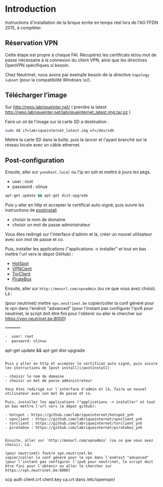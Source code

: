 # Introduction

Instructions d'installation de la brique écrite en temps réel lors de l'AG FFDN 2015, à compléter.

## Réservation VPN

Cette étape est propre à chaque FAI. Récupérez les certificats et/ou mot de passe nécessaire à la connexion du client VPN, ainsi que les directives OpenVPN spécifiques si besoin.

Chez Neutrinet, nous avons par exemple besoin de la directive `topology subnet` (pour la compatibilité Windows \o/).

## Télécharger l’image

Sur http://repo.labriqueinter.net/ 
( prendre la latest http://repo.labriqueinter.net/labriqueinternet_latest.img.tar.gz )

Faire un `dd` de l'image sur la carte SD a destination :

```bash
sudo dd if=labriqueinternet_latest.img of=/dev/sdX
```

Mettre la carte SD dans la boîte, puis la lancer et l'ayant branché sur le réseau locale avec un câble ethernet.

## Post-configuration

Ensuite, aller sur `yunohost.local` ou l'ip en ssh et mettre à jours les pkgs.

-  user : root
-  password : olinux

```bash
apt-get update && apt-get dist-upgrade
```

Puis y aller en http et accepter le certificat auto-signé, puis suivre les instructions de [postinstall](/postinstall).

- choisir le nom de domaine
- choisir un mot de passe administrateur

Vous êtes redirigé sur l'interface d'admin et là, créer un nouvel utilisateur avec son mot de passe et co.

Puis, installer les applications ("applications -> installer" et tout en bas mettre l'url vers le dépot GitHub) :

- [HotSpot](https://github.com/labriqueinternet/hotspot_ynh)
- [VPNCient](https://github.com/labriqueinternet/vpnclient_ynh)
- [TorClient](https://github.com/labriqueinternet/torclient_ynh)
- [PirateBox](https://github.com/labriqueinternet/piratebox_ynh)


Ensuite, aller sur `http://monurl.com/vpnadmin` (ou ce que vous avez choisi). Là :

(pour neutrinet) mettre `vpn.neutrinet.be`
copier/coller la conf généré pour le vpn dans l'endroit "advanced"
(pour l'instant pas configurer l'ipv6 pour neutrinet, le script doit être fini pour l'obtenir ou aller le chercher sur https://vpn.neutrinet.be:8000)

```bash
=======

-  user: root
-  password: olinux

```
apt-get update && apt-get dist-upgrade
```

Puis y aller en http et accepter le certificat auto signé, puis suivre les instructions de [post install](/postinstall)

- choisir le nom de domaine
- choisir un mot de passe administrateur

Vous êtes redirigé sur l'interface d'admin et là, faire un nouvel utilisateur avec son mot de passe et co.

Puis, installer les applications ("applications -> installer" et tout en bas mettre l'url vers le dépot github):

- hotspot : https://github.com/labriqueinternet/hotspot_ynh
- vpnclient : https://github.com/labriqueinternet/vpnclient_ynh
- torclient : https://github.com/labriqueinternet/torclient_ynh
- piratebox : https://github.com/labriqueinternet/piratebox_ynh


Ensuite, aller sur `http://monurl.com/vpnadmin` (ou ce que vous avez choisi). Là:

(pour neutrinet) foutre vpn.neutrinet.be
copier/coller la conf généré pour le vpn dans l'endroit "advanced"
(pour l'instant pas configurer l'ipv6 pour neutrinet, le script doit être fini pour l'obtenir ou aller le chercher sur https://vpn.neutrinet.be:8000)

```
scp auth client.crt client.key ca.crt dans /etc/openvpn/
```
